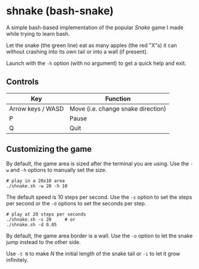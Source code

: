 shnake (bash-snake)
===================

A simple bash-based implementation of the popular _Snake_ game I made while trying to learn bash.

Let the snake (the green line) eat as many apples (the red "X"s) it can without crashing into its own tail or into a wall (if present).

Launch with the `-h` option (with no argument) to get a quick help and exit.

Controls
--------

| Key | Function |
| --- | --- |
| Arrow keys / WASD | Move (i.e. change snake direction) |
| P | Pause |
| Q | Quit |

Customizing the game
--------------------

By default, the game area is sized after the terminal you are using. Use the `-w` and `-h` options to manually set the size.

    # play in a 20x10 area
    ./shnake.sh -w 20 -h 10

The default speed is 10 steps per second. Use the `-s` option to set the steps per second or the `-d` options to set the seconds per step.

    # play at 20 steps per seconds
    ./shnake.sh -s 20     # or
    ./shnake.sh -d 0.05

By default, the game area border is a wall. Use the `-o` option to let the snake jump instead to the other side.

Use `-t N` to make _N_ the initial length of the snake tail or `-i` to let it grow infinitely.
